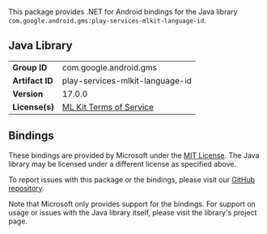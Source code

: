 This package provides .NET for Android bindings for the Java library `com.google.android.gms:play-services-mlkit-language-id`.

## Java Library

| | |
|-|-|
| **Group ID** | com.google.android.gms |
| **Artifact ID** | play-services-mlkit-language-id |
| **Version** | 17.0.0 |
| **License(s)** | [ML Kit Terms of Service](https://developers.google.com/ml-kit/terms) |

## Bindings

These bindings are provided by Microsoft under the [MIT License](https://opensource.org/licenses/MIT). The Java
library may be licensed under a different license as specified above.

To report issues with this package or the bindings, please visit our [GitHub repository](https://aka.ms/android-libraries).

Note that Microsoft only provides support for the bindings. For support on
usage or issues with the Java library itself, please visit the library's project page.
